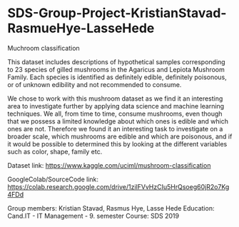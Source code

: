 # SDS-Group-Project-KristianStavad-RasmueHye-LasseHede
Muchroom classification

This dataset includes descriptions of hypothetical samples corresponding to 23 species of gilled mushrooms in the Agaricus and Lepiota Mushroom Family. Each species is identified as definitely edible, definitely poisonous, or of unknown edibility and not recommended to consume. 

We chose to work with this mushroom dataset as we find it an interesting area to investigate further by applying data science and machine learning techniques. We all, from time to time, consume mushrooms, even though that we possess a limited knowledge about which ones is edible and which ones are not. Therefore we found it an interesting task to investigate on a broader scale, which mushrooms are edible and which are poisonous, and if it would be possible to determined this by looking at the different variables such as color, shape, family etc. 

Dataset link: https://www.kaggle.com/uciml/mushroom-classification 

GoogleColab/SourceCode link: https://colab.research.google.com/drive/1zilFVvHzCIu5HrQsoeg60jR2o7Kg4FDd 

Group members: Kristian Stavad, Rasmus Hye, Lasse Hede
Education: Cand.IT - IT Management - 9. semester
Course: SDS 2019 
